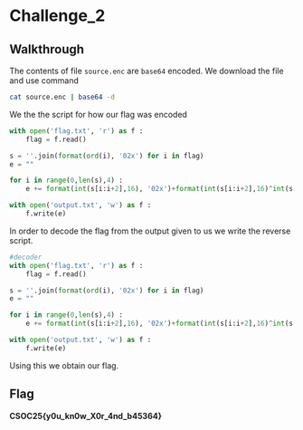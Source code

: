 # Challenge_2
## Walkthrough
The contents of file `source.enc` are `base64` encoded. We download the file and use command
```bash
cat source.enc | base64 -d
```
We the the script for how our flag was encoded
```python
with open('flag.txt', 'r') as f :
    flag = f.read()

s = ''.join(format(ord(i), '02x') for i in flag)
e = ""

for i in range(0,len(s),4) :
    e += format(int(s[i:i+2],16), '02x')+format(int(s[i:i+2],16)^int(s[i+2:i+4],16), '02x')

with open('output.txt', 'w') as f :
    f.write(e)
```
In order to decode the flag from the output given to us we write the reverse script.
```python
#decoder
with open('flag.txt', 'r') as f :
    flag = f.read()

s = ''.join(format(ord(i), '02x') for i in flag)
e = ""

for i in range(0,len(s),4) :
    e += format(int(s[i:i+2],16), '02x')+format(int(s[i:i+2],16)^int(s[i+2:i+4],16), '02x')

with open('output.txt', 'w') as f :
    f.write(e)
```
Using this we obtain our flag.
## Flag
**CSOC25{y0u_kn0w_X0r_4nd_b45364}**
